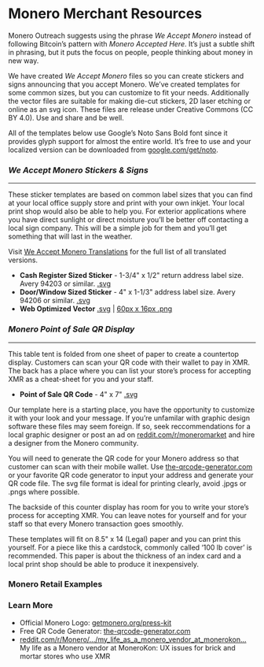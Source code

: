 # Monero Merchant Resources

Monero Outreach suggests using the phrase _We Accept Monero_ instead of following Bitcoin’s pattern with _Monero Accepted Here_. It’s just a subtle shift in phrasing, but it puts the focus on people, people thinking about money in new way.

We have created _We Accept Monero_ files so you can create stickers and signs announcing that you accept Monero. We’ve created templates for some common sizes, but you can customize to fit your needs. Additionally the vector files are suitable for making die-cut stickers, 2D laser etching or online as an svg icon. These files are release under Creative Commons (CC BY 4.0). Use and share and be well.

All of the templates below use Google’s Noto Sans Bold font since it provides glyph support for almost the entire world. It’s free to use and your localized version can be downloaded from [google.com/get/noto](https://www.google.com/get/noto/).

### _We Accept Monero Stickers & Signs_
---

These sticker templates are based on common label sizes that you can find at your local office supply store and print with your own inkjet. Your local print shop would also be able to help you. For exterior applications where you have direct sunlight or direct moisture you’ll be better off contacting a local sign company. This will be a simple job for them and you’ll get something that will last in the weather.

Visit [We Accept Monero Translations](https://www.monerooutreach.org//merchants/we-accept-monero-stickers.html) for the full list of all translated versions.

- **Cash Register Sized Sticker** - 1-3/4" x 1/2" return address label size. Avery 94203 or similar.
[.svg](https://static.monerooutreach.org/img/MoneroMerchants/We-Accept-Monero-Sign-en-1.75x.5.svg)
- **Door/Window Sized Sticker** - 4" x 1-1/3" address label size. Avery 94206 or similar.
[.svg](https://static.monerooutreach.org/img/MoneroMerchants/We-Accept-Monero-Sign-en-4x1.33.svg)
- **Web Optimized Vector**
[.svg](https://static.monerooutreach.org/img/MoneroMerchants/We-Accept-Monero-Sign-en-web.svg) | [60px x 16px .png](https://static.monerooutreach.org/img/MoneroMerchants/We-Accept-Monero-Sign-en-60x16.png)

### _Monero Point of Sale QR Display_
---

This table tent is folded from one sheet of paper to create a countertop display. Customers can scan your QR code with their wallet to pay in XMR. The back has a place where you can list your store’s process for accepting XMR as a cheat-sheet for you and your staff.

- **Point of Sale QR Code** - 4" x 7"
[.svg](https://static.monerooutreach.org/img/MoneroMerchants/tabletent-4inx12in-v.svg)

Our template here is a starting place, you have the opportunity to customize it with your look and your message. If you’re unfamilar with graphic design software these files may seem foreign. If so, seek reccommendations for a local graphic designer or post an ad on [reddit.com/r/moneromarket](https://www.reddit.com/r/moneromarket/) and hire a designer from the Monero community.

You will need to generate the QR code for your Monero address so that customer can scan with their mobile wallet. Use [the-qrcode-generator.com](https://www.the-qrcode-generator.com/) or your favorite QR code generator to input your address and generate your QR code file. The svg file format is ideal for printing clearly, avoid .jpgs or .pngs where possible.

The backside of this counter display has room for you to write your store’s process for accepting XMR. You can leave notes for yourself and for your staff so that every Monero transaction goes smoothly.

These templates will fit on 8.5" x 14 (Legal) paper and you can print this yourself. For a piece like this a cardstock, commonly called ‘100 lb cover’ is recommended. This paper is about the thickness of an index card and a local print shop should be able to produce it inexpensively.

### Monero Retail Examples

### Learn More

- Official Monero Logo: [getmonero.org/press-kit](https://www.getmonero.org/press-kit/)
- Free QR Code Generator: [the-qrcode-generator.com](https://www.the-qrcode-generator.com/)
- [reddit.com/r/Monero/.../my_life_as_a_monero_vendor_at_monerokon...](https://www.reddit.com/r/Monero/comments/c5f02g/my_life_as_a_monero_vendor_at_monerokon_or_ux/)
My life as a Monero vendor at MoneroKon: UX issues for brick and mortar stores who use XMR
